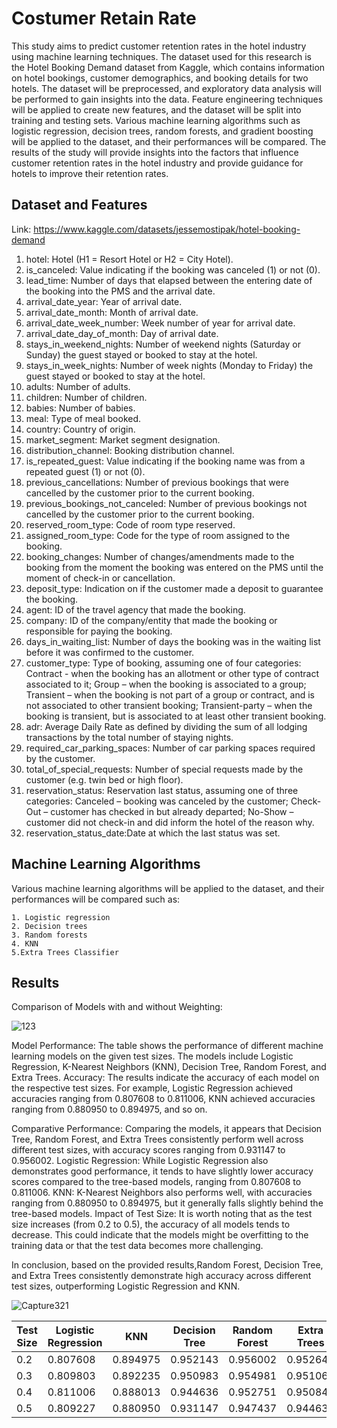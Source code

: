 # Costumer Retain Rate
This study aims to predict customer retention rates in the hotel industry using machine learning techniques. The dataset used for this research is the Hotel Booking Demand dataset from Kaggle, which contains information on hotel bookings, customer demographics, and booking details for two hotels. The dataset will be preprocessed, and exploratory data analysis will be performed to gain insights into the data. Feature engineering techniques will be applied to create new features, and the dataset will be split into training and testing sets. Various machine learning algorithms such as logistic regression, decision trees, random forests, and gradient boosting will be applied to the dataset, and their performances will be compared. The results of the study will provide insights into the factors that influence customer retention rates in the hotel industry and provide guidance for hotels to improve their retention rates.
 
## Dataset and Features

Link: https://www.kaggle.com/datasets/jessemostipak/hotel-booking-demand

1. hotel: Hotel (H1 = Resort Hotel or H2 = City Hotel).  
2. is_canceled: Value indicating if the booking was canceled (1) or not (0).  
3. lead_time: Number of days that elapsed between the entering date of the booking into the PMS and the arrival date.  
4. arrival_date_year: Year of arrival date.      
5. arrival_date_month: Month of arrival date.  
6. arrival_date_week_number: Week number of year for arrival date.  
7. arrival_date_day_of_month: Day of arrival date.  
8. stays_in_weekend_nights: Number of weekend nights (Saturday or Sunday) the guest stayed or booked to stay at the hotel.  
9. stays_in_week_nights: Number of week nights (Monday to Friday) the guest stayed or booked to stay at the hotel.  
10. adults: Number of adults.  
11. children: Number of children.  
12. babies: Number of babies.  
13. meal: Type of meal booked.   
14. country: Country of origin.  
15. market_segment: Market segment designation.  
16. distribution_channel: Booking distribution channel.  
17. is_repeated_guest: Value indicating if the booking name was from a repeated guest (1) or not (0).  
18. previous_cancellations: Number of previous bookings that were cancelled by the customer prior to the current booking.  
19. previous_bookings_not_canceled: Number of previous bookings not cancelled by the customer prior to the current booking.  
20. reserved_room_type: Code of room type reserved.  
21. assigned_room_type: Code for the type of room assigned to the booking.  
22. booking_changes: Number of changes/amendments made to the booking from the moment the booking was entered on the PMS until the moment of check-in or cancellation.  
23. deposit_type: Indication on if the customer made a deposit to guarantee the booking.   
24. agent: ID of the travel agency that made the booking.  
25. company: ID of the company/entity that made the booking or responsible for paying the booking.  
26. days_in_waiting_list: Number of days the booking was in the waiting list before it was confirmed to the customer.  
27. customer_type: Type of booking, assuming one of four categories: Contract - when the booking has an allotment or other type of contract associated to it; Group – when the booking is associated to a group; Transient – when the booking is not part of a group or contract, and is not associated to other transient booking; Transient-party – when the booking is transient, but is associated to at least other transient booking.  
28. adr: Average Daily Rate as defined by dividing the sum of all lodging transactions by the total number of staying nights.  
29. required_car_parking_spaces: Number of car parking spaces required by the customer.  
30. total_of_special_requests: Number of special requests made by the customer (e.g. twin bed or high floor).  
31. reservation_status: Reservation last status, assuming one of three categories: Canceled – booking was canceled by the customer; Check-Out – customer has checked in but already departed; No-Show – customer did not check-in and did inform the hotel of the reason why.  
32. reservation_status_date:Date at which the last status was set.   

## Machine Learning Algorithms

 Various machine learning algorithms  will be applied to the dataset, and their performances will be compared such as:    
 
    1. Logistic regression  
    2. Decision trees  
    3. Random forests  
    4. KNN
    5.Extra Trees Classifier
    
## 

## Results

Comparison of Models with and without Weighting:

![123](https://github.com/erblinaqeli/MachineLearningProject/assets/106601487/598d07b6-a74d-44c1-a592-f420f037fce8)


Model Performance: The table shows the performance of different machine learning models on the given test sizes. The models include Logistic Regression, K-Nearest Neighbors (KNN), Decision Tree, Random Forest, and Extra Trees.
Accuracy: The results indicate the accuracy of each model on the respective test sizes. For example, Logistic Regression achieved accuracies ranging from 0.807608 to 0.811006, KNN achieved accuracies ranging from 0.880950 to 0.894975, and so on.

Comparative Performance: Comparing the models, it appears that Decision Tree, Random Forest, and Extra Trees consistently perform well across different test sizes, with accuracy scores ranging from 0.931147 to 0.956002.
Logistic Regression: While Logistic Regression also demonstrates good performance, it tends to have slightly lower accuracy scores compared to the tree-based models, ranging from 0.807608 to 0.811006.
KNN: K-Nearest Neighbors also performs well, with accuracies ranging from 0.880950 to 0.894975, but it generally falls slightly behind the tree-based models.
Impact of Test Size: It is worth noting that as the test size increases (from 0.2 to 0.5), the accuracy of all models tends to decrease. This could indicate that the models might be overfitting to the training data or that the test data becomes more challenging.

In conclusion, based on the provided results,Random Forest, Decision Tree, and Extra Trees consistently demonstrate high accuracy across different test sizes, outperforming Logistic Regression and KNN.

![Capture321](https://github.com/erblinaqeli/MachineLearningProject/assets/106601487/9cdb9fd0-1af8-4b4a-82ed-700042c00504)


  | Test Size | Logistic Regression | KNN      | Decision Tree | Random Forest | Extra Trees |
|-----------|---------------------|----------|---------------|---------------|-------------|
| 0.2       | 0.807608            | 0.894975 | 0.952143      | 0.956002      | 0.952647    |
| 0.3       | 0.809803            | 0.892235 | 0.950983      | 0.954981      | 0.951067    |
| 0.4       | 0.811006            | 0.888013 | 0.944636      | 0.952751      | 0.950843    |
| 0.5       | 0.809227            | 0.880950 | 0.931147      | 0.947437      | 0.944636    |

















